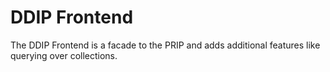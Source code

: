 # DDIP Frontend
The DDIP Frontend is a facade to the PRIP and adds additional features like querying over collections.
